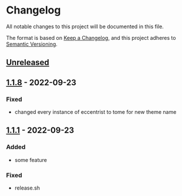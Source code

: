 # Changelog

All notable changes to this project will be documented in this file.

The format is based on [Keep a Changelog](https://keepachangelog.com/en/1.0.0/),
and this project adheres to [Semantic Versioning](https://semver.org/spec/v2.0.0.html).

## [Unreleased]

## [1.1.8] - 2022-09-23

### Fixed

- changed every instance of eccentrist to tome for new theme name

## [1.1.1] - 2022-09-23

### Added

- some feature

### Fixed

- release.sh

[unreleased]: https://github.com/MrGlitchByte/eccentrist/compare/v1.1.8...HEAD
[1.1.8]: https://github.com/MrGlitchByte/eccentrist/compare/v1.1.1...v1.1.8
[1.1.1]: https://github.com/MrGlitchByte/tome/releases/tag/v1.1.1
